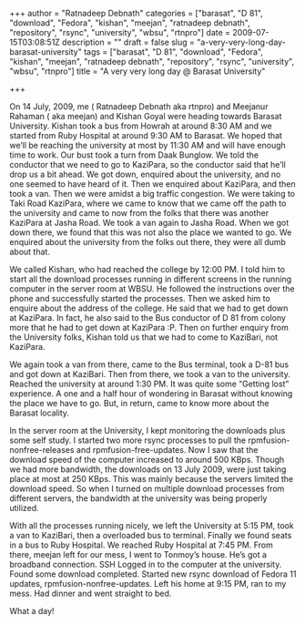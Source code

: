 +++
author = "Ratnadeep Debnath"
categories = ["barasat", "D 81", "download", "Fedora", "kishan", "meejan", "ratnadeep debnath", "repository", "rsync", "university", "wbsu", "rtnpro"]
date = 2009-07-15T03:08:51Z
description = ""
draft = false
slug = "a-very-very-long-day-barasat-university"
tags = ["barasat", "D 81", "download", "Fedora", "kishan", "meejan", "ratnadeep debnath", "repository", "rsync", "university", "wbsu", "rtnpro"]
title = "A very very long day @ Barasat University"

+++


On 14 July, 2009, me ( Ratnadeep Debnath aka rtnpro) and Meejanur Rahaman ( aka meejan) and Kishan Goyal were heading towards Barasat University. Kishan took a bus from Howrah at around 8:30 AM and we started from Ruby Hospital at around 9:30 AM to Barasat. We hoped that we’ll be reaching the university at most by 11:30 AM and will have enough time to work. Our bust took a turn from Daak Bunglow. We told the conductor that we need to go to KaziPara, so the conductor said that he’ll drop us a bit ahead. We got down, enquired about the university, and no one seemed to have heard of it. Then we enquired about KaziPara, and then took a van. Then we were amidst a big traffic congestion. We were taking to Taki Road KaziPara, where we came to know that we came off the path to the university and came to now from the folks that there was another KaziPara at Jasha Road. We took a van again to Jasha Road. When we got down there, we found that this was not also the place we wanted to go. We enquired about the university from the folks out there, they were all dumb about that.

We called Kishan, who had reached the college by 12:00 PM. I told him to start all the download processes running in different screens in the running computer in the server room at WBSU. He followed the instructions over the phone and successfully started the processes. Then we asked him to enquire about the address of the college. He said that we had to get down at KaziPara. In fact, he also said to the Bus conductor of D 81 from colony more that he had to get down at KaziPara :P. Then on further enquiry from the University folks, Kishan told us that we had to come to KaziBari, not KaziPara.

We again took a van from there, came to the Bus terminal, took a D-81 bus and got down at KaziBari. Then from there, we took a van to the university. Reached the university at around 1:30 PM. It was quite some “Getting lost” experience. A one and a half hour of wondering in Barasat without knowing the place we have to go. But, in return, came to know more about the Barasat locality.

In the server room at the University, I kept monitoring the downloads plus some self study. I started two more rsync processes to pull the rpmfusion-nonfree-releases and rpmfusion-free-updates. Now I saw that the download speed of the computer increased to around 500 KBps. Though we had more bandwidth, the downloads on 13 July 2009, were just taking place at most at 250 KBps. This was mainly because the servers limited the download speed. So when I turned on multiple download processes from different servers, the bandwidth at the university was being properly utilized.

With all the processes running nicely, we left the University at 5:15 PM, took a van to KaziBari, then a overloaded bus to terminal. Finally we found seats in a bus to Ruby Hospital. We reached Ruby Hospital at 7:45 PM. From there, meejan left for our mess, I went to Tonmoy’s house. He’s got a broadband connection. SSH Logged in to the computer at the university. Found some download completed. Started new rsync download of Fedora 11 updates, rpmfusion-nonfree-updates. Left his home at 9:15 PM, ran to my mess. Had dinner and went straight to bed.

What a day!

